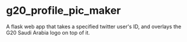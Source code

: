 # g20_profile_pic_maker
A flask web app that takes a specified twitter user's ID, and overlays the G20 Saudi Arabia logo on top of it. 
